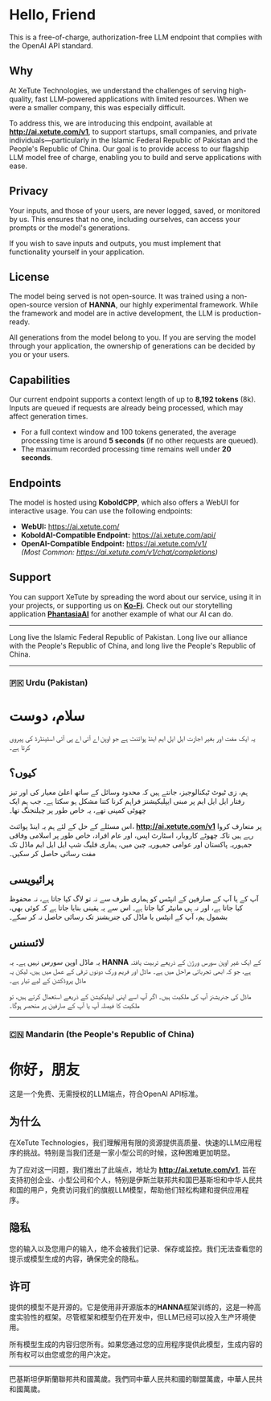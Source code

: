 # Hello, Friend
This is a free-of-charge, authorization-free LLM endpoint that complies with the OpenAI API standard.

## Why
At XeTute Technologies, we understand the challenges of serving high-quality, fast LLM-powered applications with limited resources. When we were a smaller company, this was especially difficult.

To address this, we are introducing this endpoint, available at **http://ai.xetute.com/v1**, to support startups, small companies, and private individuals—particularly in the Islamic Federal Republic of Pakistan and the People's Republic of China. Our goal is to provide access to our flagship LLM model free of charge, enabling you to build and serve applications with ease.

## Privacy
Your inputs, and those of your users, are never logged, saved, or monitored by us. This ensures that no one, including ourselves, can access your prompts or the model's generations.

If you wish to save inputs and outputs, you must implement that functionality yourself in your application.

## License
The model being served is not open-source. It was trained using a non-open-source version of **HANNA**, our highly experimental framework. While the framework and model are in active development, the LLM is production-ready.

All generations from the model belong to you. If you are serving the model through your application, the ownership of generations can be decided by you or your users.

## Capabilities
Our current endpoint supports a context length of up to **8,192 tokens** (8k). Inputs are queued if requests are already being processed, which may affect generation times.

- For a full context window and 100 tokens generated, the average processing time is around **5 seconds** (if no other requests are queued).
- The maximum recorded processing time remains well under **20 seconds**.

## Endpoints
The model is hosted using **KoboldCPP**, which also offers a WebUI for interactive usage. You can use the following endpoints:

- **WebUI:** https://ai.xetute.com/
- **KoboldAI-Compatible Endpoint:** https://ai.xetute.com/api/
- **OpenAI-Compatible Endpoint:** https://ai.xetute.com/v1/  
  *(Most Common: https://ai.xetute.com/v1/chat/completions)*

## Support
You can support XeTute by spreading the word about our service, using it in your projects, or supporting us on **[Ko-Fi](https://ko-fi.com/xetute)**. Check out our storytelling application **[PhantasiaAI](https://xetute.com/PhantasiaAI)** for another example of what our AI can do.

---

Long live the Islamic Federal Republic of Pakistan. Long live our alliance with the People's Republic of China, and long live the People's Republic of China.

---

### 🇵🇰 Urdu (Pakistan)

# سلام، دوست
یہ ایک مفت اور بغیر اجازت ایل ایل ایم اینڈ پوائنٹ ہے جو اوپن اے آئی اے پی آئی اسٹینڈرڈ کی پیروی کرتا ہے۔

## کیوں؟
ہم، زی ٹیوٹ ٹیکنالوجیز، جانتے ہیں کہ محدود وسائل کے ساتھ اعلیٰ معیار کی اور تیز رفتار ایل ایل ایم پر مبنی ایپلیکیشنز فراہم کرنا کتنا مشکل ہو سکتا ہے۔ جب ہم ایک چھوٹی کمپنی تھے، یہ خاص طور پر چیلنجنگ تھا۔

اس مسئلے کے حل کے لئے ہم یہ اینڈ پوائنٹ، **http://ai.xetute.com/v1** پر متعارف کروا رہے ہیں تاکہ چھوٹے کاروبار، اسٹارٹ اپس، اور عام افراد، خاص طور پر اسلامی وفاقی جمہوریہ پاکستان اور عوامی جمہوریہ چین میں، ہماری فلیگ شپ ایل ایل ایم ماڈل تک مفت رسائی حاصل کر سکیں۔

## پرائیویسی
آپ کے یا آپ کے صارفین کے انپٹس کو ہماری طرف سے نہ تو لاگ کیا جاتا ہے، نہ محفوظ کیا جاتا ہے، اور نہ ہی مانیٹر کیا جاتا ہے۔ اس سے یہ یقینی بنایا جاتا ہے کہ کوئی بھی، بشمول ہم، آپ کے انپٹس یا ماڈل کی جنریشنز تک رسائی حاصل نہ کر سکے۔

## لائسنس
یہ ماڈل اوپن سورس نہیں ہے۔ یہ **HANNA** کے ایک غیر اوپن سورس ورژن کے ذریعے تربیت یافتہ ہے، جو کہ ابھی تجرباتی مراحل میں ہے۔ ماڈل اور فریم ورک دونوں ترقی کے عمل میں ہیں، لیکن یہ ماڈل پروڈکشن کے لیے تیار ہے۔

ماڈل کی جنریشنز آپ کی ملکیت ہیں۔ اگر آپ اسے اپنی ایپلیکیشن کے ذریعے استعمال کرتے ہیں، تو ملکیت کا فیصلہ آپ یا آپ کے صارفین پر منحصر ہوگا۔

---

### 🇨🇳 Mandarin (the People's Republic of China)

# 你好，朋友
这是一个免费、无需授权的LLM端点，符合OpenAI API标准。

## 为什么
在XeTute Technologies，我们理解用有限的资源提供高质量、快速的LLM应用程序的挑战。特别是当我们还是一家小型公司的时候，这种困难更加明显。

为了应对这一问题，我们推出了此端点，地址为 **http://ai.xetute.com/v1**, 旨在支持初创企业、小型公司和个人，特别是伊斯兰联邦共和国巴基斯坦和中华人民共和国的用户，免费访问我们的旗舰LLM模型，帮助他们轻松构建和提供应用程序。

## 隐私
您的输入以及您用户的输入，绝不会被我们记录、保存或监控。我们无法查看您的提示或模型生成的内容，确保完全的隐私。

## 许可
提供的模型不是开源的。它是使用非开源版本的**HANNA**框架训练的，这是一种高度实验性的框架。尽管框架和模型仍在开发中，但LLM已经可以投入生产环境使用。

所有模型生成的内容归您所有。如果您通过您的应用程序提供此模型，生成内容的所有权可以由您或您的用户决定。

---

巴基斯坦伊斯蘭聯邦共和國萬歲。我們同中華人民共和國的聯盟萬歲，中華人民共和國萬歲。
